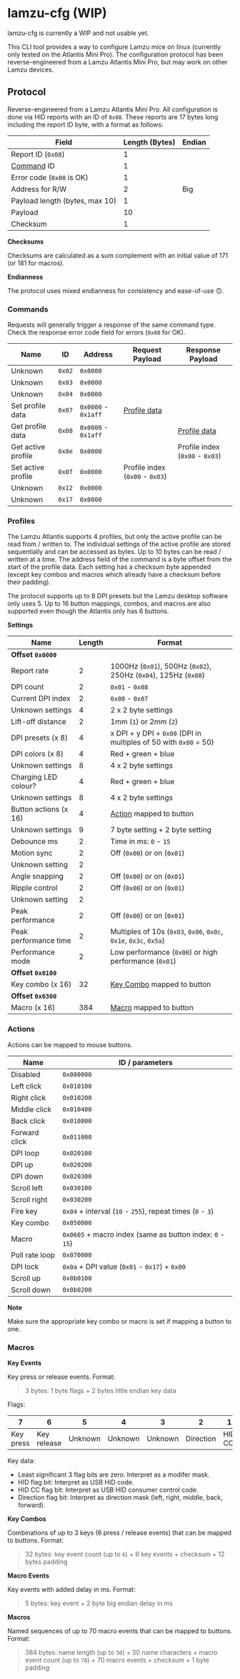 # lamzu-cfg (WIP)

lamzu-cfg is currently a WIP and not usable yet.

This CLI tool provides a way to configure Lamzu mice on linux (currently only
tested on the Atlantis Mini Pro). The configuration protocol has been
reverse-engineered from a Lamzu Atlantis Mini Pro, but may work on other Lamzu
devices.


## Protocol

Reverse-engineered from a Lamzu Atlantis Mini Pro. All configuration is done via
HID reports with an ID of `0x08`. These reports are 17 bytes long including the
report ID byte, with a format as follows:

|Field                         |Length (Bytes)|Endian|
|------------------------------|--------------|------|
|Report ID (`0x08`)            |1             |      |
|[Command](#commands) ID       |1             |      |
|Error code (`0x00` is OK)     |1             |      |
|Address for R/W               |2             |Big   |
|Payload length (bytes, max 10)|1             |      |
|Payload                       |10            |      |
|Checksum                      |1             |      |

**Checksums**

Checksums are calculated as a sum complement with an initial value of 171 (or
181 for macros).

**Endianness**

The protocol uses mixed endianness for consistency and ease-of-use
🙃.


### Commands

Requests will generally trigger a response of the same command type. Check the
response error code field for errors (`0x00` for OK).

|Name              |ID    |Address            |Request Payload                |Response Payload               |
|------------------|------|-------------------|-------------------------------|-------------------------------|
|Unknown           |`0x02`|`0x0000`           |                               |                               |
|Unknown           |`0x03`|`0x0000`           |                               |                               |
|Unknown           |`0x04`|`0x0000`           |                               |                               |
|Set profile data  |`0x07`|`0x0000` - `0x1aff`|[Profile data](#profiles)      |                               |
|Get profile data  |`0x08`|`0x0000` - `0x1aff`|                               |[Profile data](#profiles)      |
|Get active profile|`0x0e`|`0x0000`           |                               |Profile index (`0x00` - `0x03`)|
|Set active profile|`0x0f`|`0x0000`           |Profile index (`0x00` - `0x03`)|                               |
|Unknown           |`0x12`|`0x0000`           |                               |                               |
|Unknown           |`0x17`|`0x0000`           |                               |                               |


### Profiles

The Lamzu Atlantis supports 4 profiles, but only the active profile can be read
from / written to. The individual settings of the active profile are stored
sequentially and can be accessed as bytes. Up to 10 bytes can be read / written
at a time. The address field of the command is a byte offset from the start of
the profile data. Each setting has a checksum byte appended (except key combos
and macros which already have a checksum before their padding).

The protocol supports up to 8 DPI presets but the Lamzu desktop software only
uses 5. Up to 16 button mappings, combos, and macros are also supported even
though the Atlantis only has 6 buttons.

**Settings**

|Name                 |Length|Format                                                           |
|---------------------|------|-----------------------------------------------------------------|
|**Offset `0x0000`**  |      |                                                                 |
|Report rate          |2     |1000Hz (`0x01`), 500Hz (`0x02`), 250Hz (`0x04`), 125Hz (`0x08`)  |
|DPI count            |2     |`0x01` - `0x08`                                                  |
|Current DPI index    |2     |`0x00` - `0x07`                                                  |
|Unknown settings     |4     |2 x 2 byte settings                                              |
|Lift-off distance    |2     |1mm (`1`) or 2mm (`2`)                                     |
|DPI presets (x 8)    |4     |x DPI + y DPI + `0x00` (DPI in multiples of 50 with `0x00` = 50) |
|DPI colors (x 8)     |4     |Red + green + blue                                               |
|Unknown settings     |8     |4 x 2 byte settings                                              |
|Charging LED colour? |4     |Red + green + blue                                               |
|Unknown settings     |8     |4 x 2 byte settings                                              |
|Button actions (x 16)|4     |[Action](#actions) mapped to button                              |
|Unknown settings     |9     |7 byte setting + 2 byte setting                                  |
|Debounce ms          |2     |Time in ms: `0` - `15`                                      |
|Motion sync          |2     |Off (`0x00`) or on (`0x01`)                                      |
|Unknown setting      |2     |                                                                 |
|Angle snapping       |2     |Off (`0x00`) or on (`0x01`)                                      |
|Ripple control       |2     |Off (`0x00`) or on (`0x01`)                                      |
|Unknown setting      |2     |                                                                 |
|Peak performance     |2     |Off (`0x00`) or on (`0x01`)                                      |
|Peak performance time|2     |Multiples of 10s (`0x03`, `0x06`, `0x0c`, `0x1e`, `0x3c`, `0x5a`)|
|Performance mode     |2     |Low performance (`0x00`) or high performance (`0x01`)            |
|**Offset `0x0100`**  |      |                                                                 |
|Key combo (x 16)     |32    |[Key Combo](#macros) mapped to button                            |
|**Offset `0x0300`**  |      |                                                                 |
|Macro (x 16)         |384   |[Macro](#macros) mapped to button                                |


### Actions

Actions can be mapped to mouse buttons.

|Name          |ID / parameters                                           |
|--------------|----------------------------------------------------------|
|Disabled      |`0x000000`                                                |
|Left click    |`0x010100`                                                |
|Right click   |`0x010200`                                                |
|Middle click  |`0x010400`                                                |
|Back click    |`0x010800`                                                |
|Forward click |`0x011000`                                                |
|DPI loop      |`0x020100`                                                |
|DPI up        |`0x020200`                                                |
|DPI down      |`0x020300`                                                |
|Scroll left   |`0x030100`                                                |
|Scroll right  |`0x030200`                                                |
|Fire key      |`0x04` + interval (`10` - `255`), repeat times (`0` - `3`)|
|Key combo     |`0x050000`                                                |
|Macro         |`0x0605` + macro index (same as button index: `0` - `15`) |
|Poll rate loop|`0x070000`                                                |
|DPI lock      |`0x0a` + DPI value (`0x01` - `0x17`) + `0x00`             |
|Scroll up     |`0x0b0100`                                                |
|Scroll down   |`0x0b0200`                                                |

**Note**

Make sure the appropriate key combo or macro is set if mapping a button to one.


### Macros

**Key Events**

Key press or release events. Format:

> 3 bytes: 1 byte flags + 2 bytes little endian key data

Flags:

|7        |6          |5      |4      |3      |2        |1     |0  |
|---------|-----------|-------|-------|-------|---------|------|---|
|Key press|Key release|Unknown|Unknown|Unknown|Direction|HID CC|HID|

Key data:

- Least significant 3 flag bits are zero: Interpret as a modifer mask.
- HID flag bit: Interpret as USB HID code.
- HID CC flag bit: Interpret as USB HID consumer control code.
- Direction flag bit: Interpret as direction mask (left, right, middle, back, forward).

**Key Combos**

Combinations of up to 3 keys (6 press / release events) that can be mapped to
buttons. Format:

> 32 bytes: key event count (up to `6`) + 6 key events + checksum + 12 bytes padding

**Macro Events**

Key events with added delay in ms. Format:

> 5 bytes: key event + 2 byte big endian delay in ms

**Macros**

Named sequences of up to 70 macro events that can be mapped to buttons. Format:

> 384 bytes: name length (up to `30`) + 30 name characters + macro event count (up to `70`) + 70 macro events + checksum + 1 byte padding
